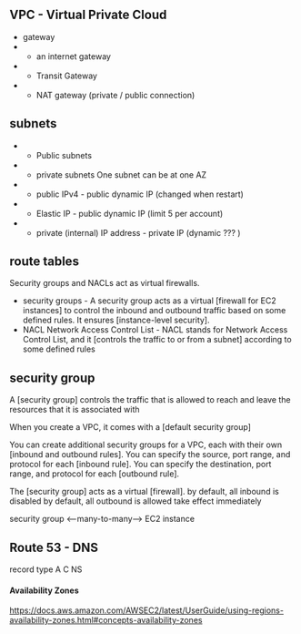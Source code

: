 VPC - Virtual Private Cloud
---
* gateway
* * an internet gateway
* * Transit Gateway
* * NAT gateway (private / public connection)

subnets
---
* * Public subnets
* * private subnets
One subnet can be at one AZ

* * public IPv4 - public dynamic IP (changed when restart)
* * Elastic IP  - public dynamic IP (limit 5 per account)
* * private (internal) IP address - private IP (dynamic ??? )

route tables
---

Security groups and NACLs act as virtual firewalls.
* security groups - A security group acts as a virtual [firewall for EC2 instances] to control the inbound and outbound traffic based on some defined rules. 
    It ensures [instance-level security].
* NACL Network Access Control List - NACL stands for Network Access Control List, 
  and it [controls the traffic to or from a subnet] according to some defined rules

security group
---
A [security group] controls the traffic that is allowed to reach and leave the resources that it is associated with

When you create a VPC, it comes with a [default security group]

You can create additional security groups for a VPC, each with their own [inbound and outbound rules].
You can specify the source, port range, and protocol for each [inbound rule].
You can specify the destination, port range, and protocol for each [outbound rule].

The [security group] acts as a virtual [firewall].
by default, all inbound is disabled
by default, all outbound is allowed
take effect immediately

security group <--many-to-many--> EC2 instance

Route 53 - DNS
---
record type
    A
    C
    NS

#### Availability Zones

https://docs.aws.amazon.com/AWSEC2/latest/UserGuide/using-regions-availability-zones.html#concepts-availability-zones